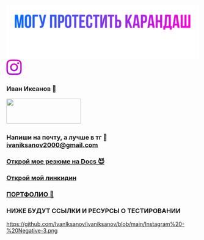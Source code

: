 ![Header](https://github.com/IvanIksanov/ivaniksanov/blob/main/IMG_1538.PNG)
<a rel="nofollow noopener noreferrer" href="https://instagram.com/eeevanofff" target="_blank"><img rel="nofollow" src="https://github.com/IvanIksanov/ivaniksanov/blob/main/Instagram%20-%20Negative-3.png" style="opacity:;width:40px;height:40px;border-square: 100px 100px 100px 100px ;" target="_blank"><br></a> 
### Иван Иксанов 👋
<a rel="nofollow noopener noreferrer" href="https://t.me/evanovnew" target="_blank"><img rel="nofollow" src="https://i.ibb.co/tDPZfqM/IMG-5878.png" style="opacity:;width:195px;height:65px;border-square: 100px 100px 100px 100px ;" target="_blank"><br></a> 

### Напиши на почту, а лучше в тг 💩 ivaniksanov2000@gmail.com
### [Открой мое резюме на Docs 😈](https://docs.google.com/document/d/1HRhtAmWjqkDpU7Tl_bUSwl8JZkZJrTy3cRrkINeLbnQ/edit?usp=sharing)
### [Открой мой линкидин](https://www.linkedin.com/in/ivan-iksanov-765794229/)
### [ПОРТФОЛИО 👾](https://drive.google.com/drive/folders/1tzLY46qKzsIftwOoA00wwULfRxo6GY-D?usp=sharing)

### НИЖЕ БУДУТ ССЫЛКИ И РЕСУРСЫ О ТЕСТИРОВАНИИ

https://github.com/IvanIksanov/ivaniksanov/blob/main/Instagram%20-%20Negative-3.png
